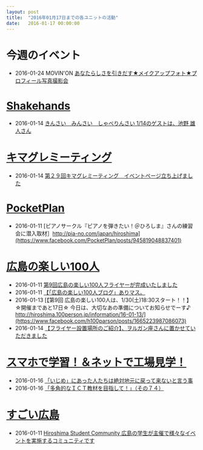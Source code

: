 ```yaml
---
layout: post
title:  "2016年01月17日までの各ユニットの活動"
date:   2016-01-17 00:00:00
---
```



# 今週のイベント

* 2016-01-24 MOVIN'ON [あなたらしさを引きだす★メイクアップフォト★プロフィール写真撮影会](https://www.facebook.com/events/956974004385471/)

# [Shakehands](http://www.shakehands.jp/)

* 2016-01-14 [きんさい　みんさい　しゃべりんさい 1/14のゲストは、池野 雄人さん](http://kmscast.com/blog/news/674)


# [キマグレミーティング](https://www.facebook.com/kimaguremeeting)

* 2016-01-14 [第２９回キマグレミーティング　イベントページ立ち上げました](https://www.facebook.com/kimaguremeeting/posts/932649560144944)


# [PocketPlan](http://pocketplan.wix.com/pocketplan)

* 2016-01-11 [ピアノサークル『ピアノを弾きたい！＠ひろしま』さんの練習会に潜入取材］http://pia-no.com/japan/hiroshima](https://www.facebook.com/PocketPlan/posts/945819048837401)


# [広島の楽しい100人](http://hiroshima.100person.jp)

* 2016-01-11 [第9回広島の楽しい100人フライヤーが完成いたしました](https://www.facebook.com/h100parson/posts/1664456627162809)
* 2016-01-11 [【「広島の楽しい100人ブログ」ありマス。](https://www.facebook.com/h100parson/posts/1664566647151807)
* 2016-01-13 [【第9回 広島の楽しい100人は、1/30(土)18:30スタート！！】
☆開催まであと17日☆
今日は、大切なあの準備についてお知らせでーす♪
http://hiroshima.100person.jp/information/16-01-13/](https://www.facebook.com/h100parson/posts/1665223987086073)
* 2016-01-14 [【フライヤー設置場所のご紹介】、ヲルガン座さんに置かせていただきました](https://www.facebook.com/h100parson/posts/1665609907047481)


# [スマホで学習！＆ネットで工場見学！](http://www.hyogo-intercampus.ne.jp/gallery/ictkyouzai/)

* 2016-01-16 [「いじめ」にあった人たちは絶対地元に戻って来ないと言う事](https://www.facebook.com/ictkyouzai/posts/734683113332612)
* 2016-01-16 [「多角的なＩＣＴ教材を目指して！」（その７４）](https://www.facebook.com/ictkyouzai/posts/734345356699721)


# [すごい広島](http://great-h.github.io/)

* 2016-01-11 [Hiroshima Student Community 広島の学生が主催で様々なイベントを実施するコミュニティです](https://www.facebook.com/great.hiroshima/posts/648215941987721)
